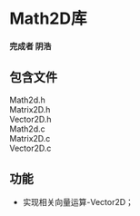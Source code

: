 # Math2D库
####  完成者 阴浩
## 包含文件
Math2d.h  
Matrix2D.h  
Vector2D.h  
Math2d.c  
Matrix2D.c  
Vector2D.c  
## 功能  
- 实现相关向量运算-Vector2D；